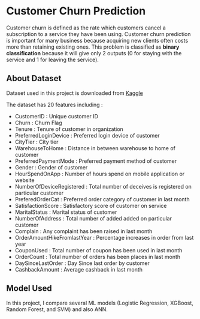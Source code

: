 # Customer Churn Prediction

Customer churn is defined as the rate which customers cancel a subscription to a service they have been using. Customer churn prediction is important for many business because acquiring new clients often costs more than retaining existing ones. This problem is classified as **binary classification** because it will give only 2 outputs (0 for staying with the service and 1 for leaving the service). 

## About Dataset
Dataset used in this project is downloaded from [Kaggle](https://www.kaggle.com/datasets/ankitverma2010/ecommerce-customer-churn-analysis-and-prediction)

The dataset has 20 features including :
- CustomerID                  : Unique customer ID
- Churn                       : Churn Flag
- Tenure                      : Tenure of customer in organization
- PreferredLoginDevice        : Preferred login device of customer
- CityTier                    : City tier
- WarehouseToHome             : Distance in between warehouse to home of customer
- PreferredPaymentMode        : Preferred payment method of customer
- Gender                      : Gender of customer
- HourSpendOnApp              : Number of hours spend on mobile application or website
- NumberOfDeviceRegistered    : Total number of deceives is registered on particular customer
- PreferedOrderCat            : Preferred order category of customer in last month
- SatisfactionScore           : Satisfactory score of customer on service
- MaritalStatus               : Marital status of customer
- NumberOfAddress             : Total number of added added on particular customer
- Complain                    : Any complaint has been raised in last month
- OrderAmountHikeFromlastYear : Percentage increases in order from last year
- CouponUsed                  : Total number of coupon has been used in last month
- OrderCount                  : Total number of orders has been places in last month
- DaySinceLastOrder           : Day Since last order by customer
- CashbackAmount              : Average cashback in last month

## Model Used
In this project, I compare several ML models (Logistic Regression, XGBoost, Random Forest, and SVM) and also ANN. 
